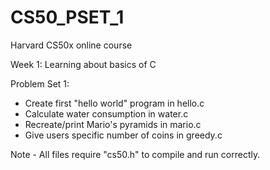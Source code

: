 # CS50_PSET_1
Harvard CS50x online course

Week 1: Learning about basics of C

Problem Set 1: 
- Create first "hello world" program in hello.c
- Calculate water consumption in water.c
- Recreate/print Mario's pyramids in mario.c
- Give users specific number of coins in greedy.c

Note - All files require "cs50.h" to compile and run correctly.
